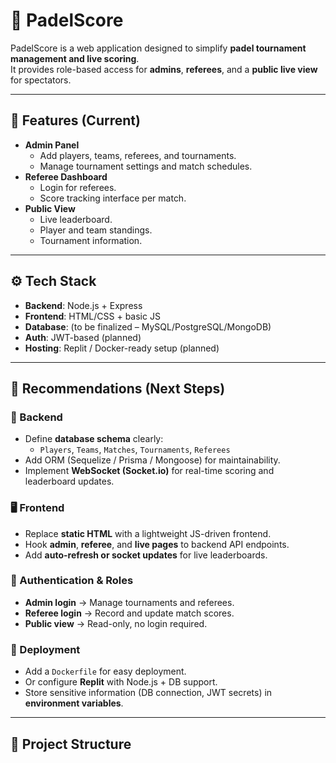 # 🎾 PadelScore

PadelScore is a web application designed to simplify **padel tournament management and live scoring**.  
It provides role-based access for **admins**, **referees**, and a **public live view** for spectators.

---

## 🚀 Features (Current)
- **Admin Panel**
  - Add players, teams, referees, and tournaments.
  - Manage tournament settings and match schedules.
- **Referee Dashboard**
  - Login for referees.
  - Score tracking interface per match.
- **Public View**
  - Live leaderboard.
  - Player and team standings.
  - Tournament information.

---

## ⚙️ Tech Stack
- **Backend**: Node.js + Express  
- **Frontend**: HTML/CSS + basic JS  
- **Database**: (to be finalized – MySQL/PostgreSQL/MongoDB)  
- **Auth**: JWT-based (planned)  
- **Hosting**: Replit / Docker-ready setup (planned)

---

## 📌 Recommendations (Next Steps)

### 🔧 Backend
- Define **database schema** clearly:
  - `Players`, `Teams`, `Matches`, `Tournaments`, `Referees`
- Add ORM (Sequelize / Prisma / Mongoose) for maintainability.
- Implement **WebSocket (Socket.io)** for real-time scoring and leaderboard updates.

### 🖥️ Frontend
- Replace **static HTML** with a lightweight JS-driven frontend.
- Hook **admin**, **referee**, and **live pages** to backend API endpoints.
- Add **auto-refresh or socket updates** for live leaderboards.

### 🔐 Authentication & Roles
- **Admin login** → Manage tournaments and referees.  
- **Referee login** → Record and update match scores.  
- **Public view** → Read-only, no login required.

### 🚀 Deployment
- Add a `Dockerfile` for easy deployment.  
- Or configure **Replit** with Node.js + DB support.  
- Store sensitive information (DB connection, JWT secrets) in **environment variables**.

---

## 📂 Project Structure
